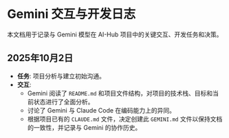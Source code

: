 # Gemini 交互与开发日志

本文档用于记录与 Gemini 模型在 AI-Hub 项目中的关键交互、开发任务和决策。

## 2025年10月2日

- **任务**: 项目分析与建立初始沟通。
- **交互**:
    - Gemini 阅读了 `README.md` 和项目文件结构，对项目的技术栈、目标和当前状态进行了全面分析。
    - 讨论了 Gemini 与 Claude Code 在编码能力上的异同。
    - 根据项目已有的 `CLAUDE.md` 文件，决定创建此 `GEMINI.md` 文件以保持文档的一致性，并记录与 Gemini 的协作历史。
